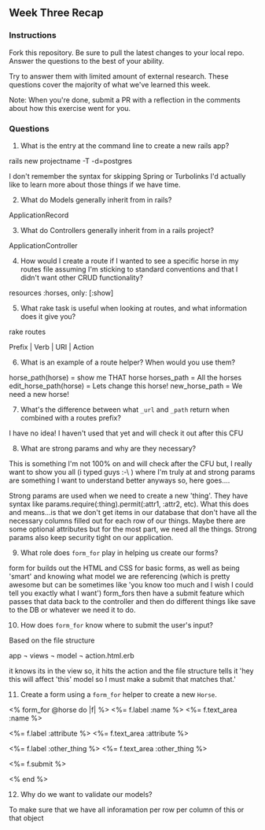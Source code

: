 ## Week Three Recap

### Instructions
Fork this repository. Be sure to pull the latest changes to your local repo. Answer the questions to the best of your ability.

Try to answer them with limited amount of external research. These questions cover the majority of what we've learned this week.

Note: When you're done, submit a PR with a reflection in the comments about how this exercise went for you.

### Questions

1. What is the entry at the command line to create a new rails app?

rails new projectname -T -d=postgres

I don't remember the syntax for skipping Spring or Turbolinks
I'd actually like to learn more about those things if we have time.

2. What do Models generally inherit from in rails?

ApplicationRecord

3. What do Controllers generally inherit from in a rails project?

ApplicationController

4. How would I create a route if I wanted to see a specific horse in my routes file assuming I'm sticking to standard conventions and that I didn't want other CRUD functionality?

resources :horses, only: [:show]


5. What rake task is useful when looking at routes, and what information does it give you?

rake routes

Prefix | Verb | URI | Action

6. What is an example of a route helper? When would you use them?

horse_path(horse) = show me THAT horse
horses_path = All the horses
edit_horse_path(horse) = Lets change this horse!
new_horse_path = We need a new horse!

7. What's the difference between what `_url` and `_path` return when combined with a routes prefix?

I have no idea! I haven't used that yet and will check it out after this CFU

8. What are strong params and why are they necessary?

This is something I'm not 100% on and will check after the CFU but, I really want to show you all (i typed guys :-\ ) where I'm truly at and strong params are something I want to understand better anyways so, here goes....

Strong params are used when we need to create a new 'thing'. They have syntax like params.require(:thing).permit(:attr1, :attr2, etc). What this does and means...is that we don't get items in our database that don't have all the necessary columns filled out for each row of our things. Maybe there are some optional attributes but for the most part, we need all the things. Strong params also keep security tight on our application.

9. What role does `form_for` play in helping us create our forms?

form for builds out the HTML and CSS for basic forms, as well as being 'smart' and knowing what model we are referencing (which is pretty awesome but can be sometimes like 'you know too much and I wish I could tell you exactly what I want') form_fors then have a submit feature which passes that data back to the controller and then do different things like save to the DB or whatever we need it to do.

10. How does `form_for` know where to submit the user's input?

Based on the file structure

app
  ¬ views
   ¬ model
    ¬ action.html.erb

it knows its in the view so, it hits the action and the file structure tells it 'hey this will affect 'this' model so I must make a submit that matches that.'      

11. Create a form using a `form_for` helper to create a new `Horse`.

<% form_for @horse do |f| %>
<%= f.label :name %>
<%= f.text_area :name %>

<%= f.label :attribute %>
<%= f.text_area :attribute %>

<%= f.label :other_thing %>
<%= f.text_area :other_thing %>

<%= f.submit %>

<% end %>



12. Why do we want to validate our models?

To make sure that we have all inforamation per row per column of this or that object
